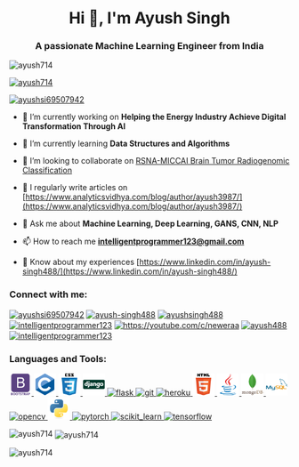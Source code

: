 <h1 align="center">Hi 👋, I'm Ayush Singh</h1>
<h3 align="center">A passionate Machine Learning Engineer from India</h3>

<p align="left"> <img src="https://komarev.com/ghpvc/?username=ayush714&label=Profile%20views&color=0e75b6&style=flat" alt="ayush714" /> </p>

<p align="left"> <a href="https://github.com/ryo-ma/github-profile-trophy"><img src="https://github-profile-trophy.vercel.app/?username=ayush714" alt="ayush714" /></a> </p>

<p align="left"> <a href="https://twitter.com/ayushsi69507942" target="blank"><img src="https://img.shields.io/twitter/follow/ayushsi69507942?logo=twitter&style=for-the-badge" alt="ayushsi69507942" /></a> </p>

- 🔭 I’m currently working on **Helping the Energy Industry Achieve Digital Transformation Through AI**

- 🌱 I’m currently learning **Data Structures and Algorithms**

- 👯 I’m looking to collaborate on [RSNA-MICCAI Brain Tumor Radiogenomic Classification](https://www.kaggle.com/c/rsna-miccai-brain-tumor-radiogenomic-classification)

- 📝 I regularly write articles on [https://www.analyticsvidhya.com/blog/author/ayush3987/](https://www.analyticsvidhya.com/blog/author/ayush3987/)

- 💬 Ask me about **Machine Learning, Deep Learning, GANS, CNN, NLP**

- 📫 How to reach me **intelligentprogrammer123@gmail.com**

- 📄 Know about my experiences [https://www.linkedin.com/in/ayush-singh488/](https://www.linkedin.com/in/ayush-singh488/)

<h3 align="left">Connect with me:</h3>
<p align="left">
<a href="https://twitter.com/ayushsi69507942" target="blank"><img align="center" src="https://raw.githubusercontent.com/rahuldkjain/github-profile-readme-generator/master/src/images/icons/Social/twitter.svg" alt="ayushsi69507942" height="30" width="40" /></a>
<a href="https://linkedin.com/in/ayush-singh488" target="blank"><img align="center" src="https://raw.githubusercontent.com/rahuldkjain/github-profile-readme-generator/master/src/images/icons/Social/linked-in-alt.svg" alt="ayush-singh488" height="30" width="40" /></a>
<a href="https://kaggle.com/ayushsingh488" target="blank"><img align="center" src="https://raw.githubusercontent.com/rahuldkjain/github-profile-readme-generator/master/src/images/icons/Social/kaggle.svg" alt="ayushsingh488" height="30" width="40" /></a>
<a href="https://instagram.com/intelligentprogrammer123" target="blank"><img align="center" src="https://raw.githubusercontent.com/rahuldkjain/github-profile-readme-generator/master/src/images/icons/Social/instagram.svg" alt="intelligentprogrammer123" height="30" width="40" /></a>
<a href="https://www.youtube.com/c/https://youtube.com/c/neweraa" target="blank"><img align="center" src="https://raw.githubusercontent.com/rahuldkjain/github-profile-readme-generator/master/src/images/icons/Social/youtube.svg" alt="https://youtube.com/c/neweraa" height="30" width="40" /></a>
<a href="https://www.codechef.com/users/ayush488" target="blank"><img align="center" src="https://cdn.jsdelivr.net/npm/simple-icons@3.1.0/icons/codechef.svg" alt="ayush488" height="30" width="40" /></a>
<a href="https://auth.geeksforgeeks.org/user/intelligentprogrammer123" target="blank"><img align="center" src="https://raw.githubusercontent.com/rahuldkjain/github-profile-readme-generator/master/src/images/icons/Social/geeks-for-geeks.svg" alt="intelligentprogrammer123" height="30" width="40" /></a>
</p>

<h3 align="left">Languages and Tools:</h3>
<p align="left"> <a href="https://getbootstrap.com" target="_blank"> <img src="https://raw.githubusercontent.com/devicons/devicon/master/icons/bootstrap/bootstrap-plain-wordmark.svg" alt="bootstrap" width="40" height="40"/> </a> <a href="https://www.cprogramming.com/" target="_blank"> <img src="https://raw.githubusercontent.com/devicons/devicon/master/icons/c/c-original.svg" alt="c" width="40" height="40"/> </a> <a href="https://www.w3schools.com/css/" target="_blank"> <img src="https://raw.githubusercontent.com/devicons/devicon/master/icons/css3/css3-original-wordmark.svg" alt="css3" width="40" height="40"/> </a> <a href="https://www.djangoproject.com/" target="_blank"> <img src="https://raw.githubusercontent.com/devicons/devicon/master/icons/django/django-original.svg" alt="django" width="40" height="40"/> </a> <a href="https://flask.palletsprojects.com/" target="_blank"> <img src="https://www.vectorlogo.zone/logos/pocoo_flask/pocoo_flask-icon.svg" alt="flask" width="40" height="40"/> </a> <a href="https://git-scm.com/" target="_blank"> <img src="https://www.vectorlogo.zone/logos/git-scm/git-scm-icon.svg" alt="git" width="40" height="40"/> </a> <a href="https://heroku.com" target="_blank"> <img src="https://www.vectorlogo.zone/logos/heroku/heroku-icon.svg" alt="heroku" width="40" height="40"/> </a> <a href="https://www.w3.org/html/" target="_blank"> <img src="https://raw.githubusercontent.com/devicons/devicon/master/icons/html5/html5-original-wordmark.svg" alt="html5" width="40" height="40"/> </a> <a href="https://www.java.com" target="_blank"> <img src="https://raw.githubusercontent.com/devicons/devicon/master/icons/java/java-original.svg" alt="java" width="40" height="40"/> </a> <a href="https://www.mongodb.com/" target="_blank"> <img src="https://raw.githubusercontent.com/devicons/devicon/master/icons/mongodb/mongodb-original-wordmark.svg" alt="mongodb" width="40" height="40"/> </a> <a href="https://www.mysql.com/" target="_blank"> <img src="https://raw.githubusercontent.com/devicons/devicon/master/icons/mysql/mysql-original-wordmark.svg" alt="mysql" width="40" height="40"/> </a> <a href="https://opencv.org/" target="_blank"> <img src="https://www.vectorlogo.zone/logos/opencv/opencv-icon.svg" alt="opencv" width="40" height="40"/> </a> <a href="https://www.python.org" target="_blank"> <img src="https://raw.githubusercontent.com/devicons/devicon/master/icons/python/python-original.svg" alt="python" width="40" height="40"/> </a> <a href="https://pytorch.org/" target="_blank"> <img src="https://www.vectorlogo.zone/logos/pytorch/pytorch-icon.svg" alt="pytorch" width="40" height="40"/> </a> <a href="https://scikit-learn.org/" target="_blank"> <img src="https://upload.wikimedia.org/wikipedia/commons/0/05/Scikit_learn_logo_small.svg" alt="scikit_learn" width="40" height="40"/> </a> <a href="https://www.tensorflow.org" target="_blank"> <img src="https://www.vectorlogo.zone/logos/tensorflow/tensorflow-icon.svg" alt="tensorflow" width="40" height="40"/> </a> </p>

<p><img align="left" src="https://github-readme-stats.vercel.app/api/top-langs?username=ayush714&show_icons=true&locale=en&layout=compact" alt="ayush714" /></p>

<p>&nbsp;<img align="center" src="https://github-readme-stats.vercel.app/api?username=ayush714&show_icons=true&locale=en" alt="ayush714" /></p>

<p><img align="center" src="https://github-readme-streak-stats.herokuapp.com/?user=ayush714&" alt="ayush714" /></p>

